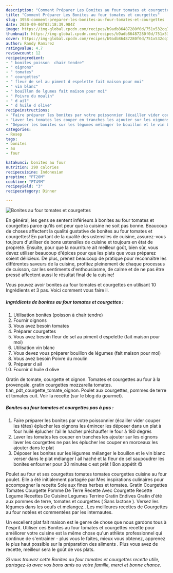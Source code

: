 ```yaml
---
description: "Comment Préparer Les Bonites au four tomates et courgettes"
title: "Comment Préparer Les Bonites au four tomates et courgettes"
slug: 3958-comment-preparer-les-bonites-au-four-tomates-et-courgettes
date: 2020-09-06T02:18:39.984Z
image: https://img-global.cpcdn.com/recipes/b9adb86487280f0d/751x532cq70/bonites-au-four-tomates-et-courgettes-photo-principale-de-la-recette.jpg
thumbnail: https://img-global.cpcdn.com/recipes/b9adb86487280f0d/751x532cq70/bonites-au-four-tomates-et-courgettes-photo-principale-de-la-recette.jpg
cover: https://img-global.cpcdn.com/recipes/b9adb86487280f0d/751x532cq70/bonites-au-four-tomates-et-courgettes-photo-principale-de-la-recette.jpg
author: Randy Ramirez
ratingvalue: 4.7
reviewcount: 12
recipeingredient:
- " bonites poisson  chair tendre"
- " oignons"
- " tomates"
- " courgettes"
- " fleur de sel au piment d espelette fait maison pour moi"
- " vin blanc"
- " bouillon de lgumes fait maison pour moi"
- " Poivre du moulin"
- " d ail"
- " d huile d olive"
recipeinstructions:
- "Faire préparer les bonites par votre poissonnier (écailler vider couper les têtes) éplucher les oignons les émincer les déposer dans un plat à four huilé éplucher l’ail le hacher préchauffer le four à 180 degrés"
- "Laver les tomates les couper en tranches les ajouter sur les oignons laver les courgettes ne pas les éplucher les couper en morceaux les ajouter dans le plat"
- "Déposer les bonites sur les légumes mélanger le bouillon et le vin blanc verser dans le plat mélanger l ail haché et la fleur de sel saupoudrer les bonites enfourner pour 30 minutes c est prêt ! Bon appétit 😋"
categories:
- Resep
tags:
- bonites
- au
- four

katakunci: bonites au four 
nutrition: 290 calories
recipecuisine: Indonesian
preptime: "PT20M"
cooktime: "PT49M"
recipeyield: "3"
recipecategory: Dinner

---
```



![Bonites au four tomates et courgettes](https://img-global.cpcdn.com/recipes/b9adb86487280f0d/751x532cq70/bonites-au-four-tomates-et-courgettes-photo-principale-de-la-recette.jpg)

En général, les gens se sentent inférieurs à bonites au four tomates et courgettes parce qu'ils ont peur que la cuisine ne soit pas bonne. Beaucoup de choses affectent la qualité gustative de bonites au four tomates et courgettes! En partant de la qualité des ustensiles de cuisine, assurez-vous toujours d'utiliser de bons ustensiles de cuisine et toujours en état de propreté. Ensuite, pour que la nourriture ait meilleur goût, bien sûr, vous devez utiliser beaucoup d'épices pour que les plats que vous préparez soient délicieux. De plus, prenez beaucoup de pratique pour reconnaître les différentes saveurs de la cuisine, profitez pleinement de chaque processus de cuisson, car les sentiments d'enthousiasme, de calme et de ne pas être pressé affectent aussi le résultat final de la cuisine!

<!--inarticleads1-->

Vous pouvez avoir bonites au four tomates et courgettes en utilisant 10 Ingrédients et 3 pas. Voici comment vous faire il.

##### Ingrédients de bonites au four tomates et courgettes :

1. Utilisation  bonites (poisson à chair tendre)
1. Fournir  oignons
1. Vous avez besoin  tomates
1. Préparer  courgettes
1. Vous avez besoin  fleur de sel au piment d espelette (fait maison pour moi)
1. Utilisation  vin blanc
1. Vous devez vous préparer  bouillon de légumes (fait maison pour moi)
1. Vous avez besoin  Poivre du moulin
1. Préparer  d ail
1. Fournir  d huile d olive


Gratin de tomate, courgette et oignon. Tomates et courgettes au four à la provençale. gratin courgettes mozzarella tomates. tian_pdt_courgette_tomate_oignon. Poulet aux courgettes, pommes de terre et tomates cuit. Voir la recette (sur le blog du gourmet). 

<!--inarticleads2-->

##### Bonites au four tomates et courgettes pas à pas :

1. Faire préparer les bonites par votre poissonnier (écailler vider couper les têtes) éplucher les oignons les émincer les déposer dans un plat à four huilé éplucher l’ail le hacher préchauffer le four à 180 degrés
1. Laver les tomates les couper en tranches les ajouter sur les oignons laver les courgettes ne pas les éplucher les couper en morceaux les ajouter dans le plat
1. Déposer les bonites sur les légumes mélanger le bouillon et le vin blanc verser dans le plat mélanger l ail haché et la fleur de sel saupoudrer les bonites enfourner pour 30 minutes c est prêt ! Bon appétit 😋


Poulet au four et ses courgettes tomates tomates courgettes cuisine au four poulet. Elle a été initialement partagée par Mes inspirations culinaires pour accompagner la recette Sole aux fines herbes et tomates. Gratin Courgettes Tomates Courgette Pomme De Terre Recette Avec Courgette Recette Legume Recettes De Cuisine Legumes Terrine Gratin Endives Gratin d&#39;été aux pommes de terre, tomates et courgettes ( Sans lactose ). Versez les légumes dans les oeufs et mélangez.. Les meilleures recettes de Courgettes au four notées et commentées par les internautes. 

<!--inarticleads1-->

<p>
Un excellent plat fait maison est le genre de chose que nous gardons tous à l'esprit. Utiliser ces Bonites au four tomates et courgettes recette pour améliorer votre cuisine est la même chose qu'un athlète professionnel qui continue de s'entraîner - plus vous le faites, mieux vous obtenez, apprenez le plus haut possible sur la préparation des aliments . Plus vous avez de recette, meilleur sera le goût de vos plats.
</p>

<p>
<i>Si vous trouvez cette Bonites au four tomates et courgettes recette utile, partagez-la avec vos bons amis ou votre famille, merci et bonne chance.</i>
</p>
